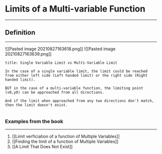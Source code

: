 # Limits of a Multi-variable Function
***
## Definition
***
![[Pasted image 20210827163618.png]]
![[Pasted image 20210827163639.png]]



```ad-note
title: Single Variable Limit vs Multi-Variable Limit

In the case of a single variable limit, the limit could be reached from either left side (Left handed limit) or the right side (Right handed limit).

BUT in the case of a multi-variable function, the limiting point (x0,y0) can be approached from all directions.

And if the limit when approached from any two directions don't match, then the limit doesn't exist. 


```

### Examples from the book
***
1. [[Limit verficiation of a function of Multiple Variables]]
2. [[Finding the limit of a function of Multiple Variables]]
3. [[A Limit That Does Not Exist]]

